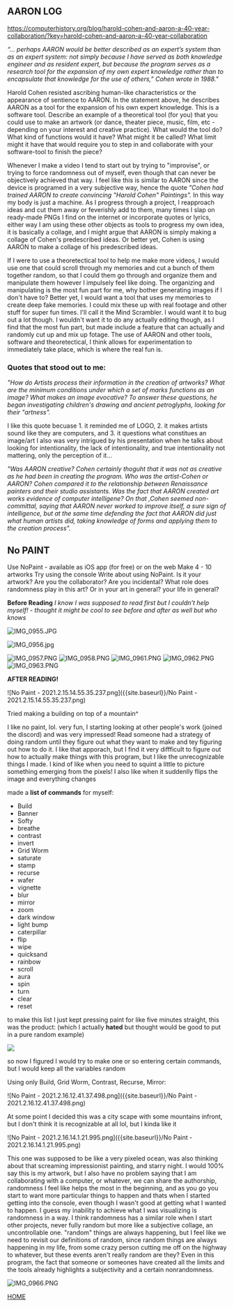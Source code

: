 ## AARON LOG

https://computerhistory.org/blog/harold-cohen-and-aaron-a-40-year-collaboration/?key=harold-cohen-and-aaron-a-40-year-collaboration

_“… perhaps AARON would be better described as an expert’s system than as an expert system: not simply because I have served as both knowledge engineer and as resident expert, but because the program serves as a research tool for the expansion of my own expert knowledge rather than to encapsulate that knowledge for the use of others,” Cohen wrote in 1988."_

Harold Cohen resisted ascribing human-like characteristics or the appearance of sentience to AARON. In the statement above, he describes AARON as a tool for the expansion of his own expert knowledge. This is a software tool. Describe an example of a theoretical tool (for you) that you could use to make an artwork (or dance, theater piece, music, film, etc - depending on your interest and creative practice). What would the tool do? What kind of functions would it have? What might it be called? What limit might it have that would require you to step in and collaborate with your software-tool to finish the piece?

Whenever I make a video I tend to start out by trying to "improvise", or trying to force randomness out of myself, even though that can never be objectively achieved that way. I feel like this is similar to AARON since the device is programed in a very subjective way, hence the quote _"Cohen had trained AARON to create convincing "Harold Cohen" Paintings"._ In this way my body is just a machine. As I progress through a project, I reapproach ideas and cut them away or feverishly add to them, many times I slap on ready-made PNGs I find on the internet or incorporate quotes or lyrics, either way I am using these other objects as tools to progress my own idea, it is basically a collage, and I might argue that AARON is simply making a collage of Cohen's predescribed ideas. Or better yet, Cohen is using AARON to make a collage of his predescribed ideas.

If I were to use a theoretectical tool to help me make more videos, I would use one that could scroll through my memories and cut a bunch of them together random, so that I could them go through and organize them and manipulate them however I impulsely feel like doing. The organizing and manipulating is the most fun part for me, why bother generating images if I don't have to? Better yet, I would want a tool that uses my memories to create deep fake memories. I could mix these up with real footage and other stuff for super fun times. I'll call it the Mind Scrambler. I would want it to bug out a lot though. I wouldn't want it to do any actually editing though, as I find that the most fun part, but made include a feature that can actually and randomly cut up and mix up fotage. The use of AARON and other tools, software and theoretectical, I think allows for experimentation to immediately take place, which is where the real fun is.  

### Quotes that stood out to me:

_"How do Artists process their information in the creation of artworks? What are the minimum conditions under which a set of marks functions as an image? What makes an image evocative? To answer these questions, he began investigating children's drawing and ancient petroglyphs, looking for their "artness"._

I like this quote becuase 1. it reminded me of LOGO, 2. it makes artists sound like they are computers, and 3. it questions what constitues an image/art
I also was very intrigued by his presentation when he talks about looking for intentionality, the lack of intentionality, and true intentionality not mattering, only the perception of it...

_"Was AARON creative? Cohen certainly thoguht that it was not as creative as he had been in creating the program. Who was the artist-Cohen or AARON? Cohen compared it to the relationship between Renaissance painters and their studio assistants. Was the fact that AARON created art works evidence of computer intelligene? On that ,Cohen seemed non-committal, saying that AARON never worked to improve itself, a sure sign of intelligence, but at the same time defending the fact that AARON did just what human artists did, taking knowledge of forms and applying them to the creation process"._

## No PAINT

Use NoPaint - available as iOS app (for free) or on the web
Make 4 - 10 artworks
Try using the console
Write about using NoPaint. Is it your artwork? Are you the collaborator? Are you incidental? What role does randomness play in this art? Or in your art in general? your life in general?

**Before Reading**
_I know I was supposed to read first but I couldn't help myself! - thought it might be cool to see before and after as well but who knows_

![IMG_0955.JPG]({{site.baseurl}}/IMG_0955.JPG)

![IMG_0956.jpg]({{site.baseurl}}/IMG_0956.jpg)

![IMG_0957.PNG]({{site.baseurl}}/IMG_0957.PNG)
![IMG_0958.PNG]({{site.baseurl}}/IMG_0958.PNG)
![IMG_0961.PNG]({{site.baseurl}}/IMG_0961.PNG)
![IMG_0962.PNG]({{site.baseurl}}/IMG_0962.PNG)
![IMG_0963.PNG]({{site.baseurl}}/IMG_0963.PNG)




**AFTER READING!**


![No Paint - 2021.2.15.14.55.35.237.png]({{site.baseurl}}/No Paint - 2021.2.15.14.55.35.237.png)

Tried making a building on top of a mountain^

I like no paint, lol. very fun, I starting looking at other people's work (joined the discord) and was very impressed! Read someone had a strategy of doing random until they figure out what they want to make and tey figuring out how to do it. I like that apporach, but I find it very diffficult to figure out how to actually make things with this program, but I like the unrecognizable things I made. I kind of like when you need to squint a little to picture something emerging from the pixels! I also like when it suddenlly flips the image and everything changes

made a **list of commands** for myself: 
- Build
- Banner
- Softy
- breathe
- contrast
- invert
- Grid Worm
- saturate
- stamp
- recurse
- wafer
- vignette
- blur
- mirror
- zoom
- dark window
- light bump
- caterpillar
- flip
- wipe
- quicksand
- rainbow
- scroll
- aura
- spin
- turn
- clear
- reset

to make this list I just kept pressing paint for like five minutes straight, this was the product: (which I actually **hated** but thought would be good to put in a pure random example)

![]({{site.baseurl}}//No%20Paint%20-%202021.2.16.12.21.50.409.png)

so now I figured I would try to make one or so entering certain commands, but I would keep all the variables random

Using only Build, Grid Worm, Contrast, Recurse, Mirror:

![No Paint - 2021.2.16.12.41.37.498.png]({{site.baseurl}}/No Paint - 2021.2.16.12.41.37.498.png)

At some point I decided this was a city scape with some mountains infront, but I don't think it is recognizable at all lol, but I kinda like it

![No Paint - 2021.2.16.14.1.21.995.png]({{site.baseurl}}/No Paint - 2021.2.16.14.1.21.995.png)

This one was supposed to be like a very pixeled ocean, was also thinking about that screaming impressionist painting, and starry night. I would 100% say this is my artwork, but I also have no problem saying that I am collaborating with a computer, or whatever, we can share the authorship, randomness I feel like helps the most in the beginning, and as you go you start to want more particular things to happen and thats when I started getting into the console, even though I wasn't good at getting what I wanted to happen. I guess my inability to achieve what I was visualizing is randomness in a way. I think randomness has a similar role when I start other projects, never fully random but more like a subjective collage, an uncontrollable one. "random" things are always happening, but I feel like we need to revisit our definitions of random, since random things are always happening in my life, from some crazy person cutting me off on the highway to whatever, but these events aren't really random are they? Even in this program, the fact that someone or someones have created all the limits and the tools already highlights a subjectivity and a certain nonrandomness.

![IMG_0966.PNG]({{site.baseurl}}/IMG_0966.PNG)

[HOME](README.md)
